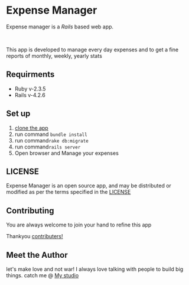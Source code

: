 <h1>Expense Manager</h1>
</hr>
	<p>Expense manager is a <i>Rails</i> based web app.</p>
</br>
	<p>This app is developed to manage every day expenses and to get a fine reports of monthly, weekly, yearly stats </p>
</hr>
<h2>Requirments</h2>
	<ul>
		<li>Ruby v-2.3.5</li>
		<li>Rails v-4.2.6</li>
	</ul>
</hr>
<h2>Set up</h2>
	<ol>
		<li><a href = "https://github.com/atchyut-re/expense_manager">clone the app</a></li>
		<li>run command <code>bundle install</code></li>
		<li>run command<code>rake db:migrate</code></li>
		<li>run command<code>rails server</code></li>
		<li>Open browser and Manage your expenses</li>
	</ol>
</hr>
<h2>LICENSE</h2>
	<p>Expense Manager is an open source app, and may be distributed or modified as per the terms specified in the <a href = "https://github.com/atchyut-re/expense_manager/blob/master/LICENSE">LICENSE</a></p>
</hr>
<h2>Contributing</h2>
<p>You are always welcome to join your hand to refine this app</p>
<p>Thankyou <a href="https://github.com/atchyut-re/expense_manager/graphs/contributors">contributers!</a>
</p>
</hr>
<h2>Meet the Author</h2>
<p>
let's make love and not war! I always love talking with people to build big things. catch me @ <a href = "www.atchyutn.com">My studio</a>
</p>

